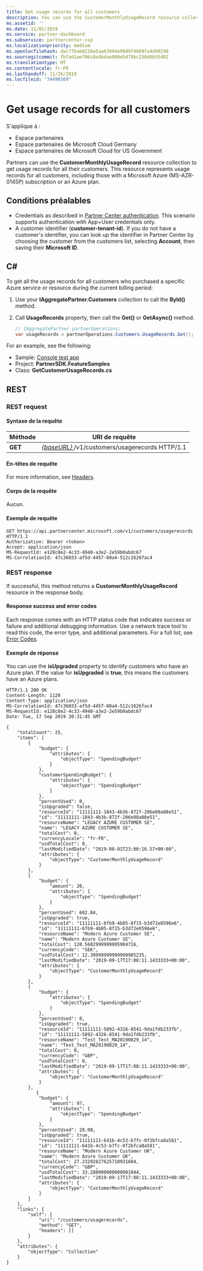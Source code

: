 ```yaml
---
title: Get usage records for all customers
description: You can use the CustomerMonthlyUsageRecord resource collection to get usage records for all customers who purchased a specific Azure service or resource (including Microsoft Azure MS-AZR-0145P subscriptions and Azure plans).
ms.assetid: ''
ms.date: 11/01/2019
ms.service: partner-dashboard
ms.subservice: partnercenter-csp
ms.localizationpriority: medium
ms.openlocfilehash: dac77bab8210a5aa63994e99d9f4b09fa4d90298
ms.sourcegitcommit: fbfad1ae706c8e4bdae080e5d79bc158d6b55d02
ms.translationtype: MT
ms.contentlocale: fr-FR
ms.lasthandoff: 11/26/2019
ms.locfileid: "74490169"
---
```

# <a name="get-usage-records-for-all-customers"></a>Get usage records for all customers

S'applique à :

- Espace partenaires
- Espace partenaires de Microsoft Cloud Germany
- Espace partenaires de Microsoft Cloud for US Government

Partners can use the **CustomerMonthlyUsageRecord** resource collection to get usage records for all their customers. This resource represents usage records for all customers, including those with a Microsoft Azure (MS-AZR-0145P) subscription or an Azure plan.

## <a name="prerequisites"></a>Conditions préalables

- Credentials as described in [Partner Center authentication](partner-center-authentication.md). This scenario supports authentication with App+User credentials only.
- A customer identifier (**customer-tenant-id**). If you do not have a customer's identifier, you can look up the identifier in Partner Center by choosing the customer from the customers list, selecting **Account**, then saving their **Microsoft ID**.

## <a name="c"></a>C\#

To get all the usage records for all customers who purchased a specific Azure service or resource during the current billing period:

1. Use your **IAggregatePartner.Customers** collection to call the **ById()** method.
2. Call **UsageRecords** property, then call the **Get()** or **GetAsync()** method.

    ``` csharp
    // IAggregatePartner partnerOperations;
    var usageRecords = partnerOperations.Customers.UsageRecords.Get();
    ```

For an example, see the following:

- Sample: [Console test app](console-test-app.md)
- Project: **PartnerSDK.FeatureSamples**
- Class: **GetCustomerUsageRecords.cs**

## <a name="rest"></a>REST

### <a name="rest-request"></a>REST request

#### <a name="request-syntax"></a>Syntaxe de la requête

| Méthode  | URI de requête                                                                   |
|---------|-------------------------------------------------------------------------------|
| **GET** | [ *{baseURL}* ](partner-center-rest-urls.md)/v1/customers/usagerecords HTTP/1.1 |

#### <a name="request-headers"></a>En-têtes de requête

For more information, see [Headers](headers.md).

#### <a name="request-body"></a>Corps de la requête

Aucun.

#### <a name="request-example"></a>Exemple de requête

```http
GET https://api.partnercenter.microsoft.com/v1/customers/usagerecords HTTP/1.1
Authorization: Bearer <token>
Accept: application/json
MS-RequestId: e128c8e2-4c33-4940-a3e2-2e59b0abdc67
MS-CorrelationId: 47c36033-af5d-4457-80a4-512c1626fac4
```

### <a name="rest-response"></a>REST response

If successful, this method returns a **CustomerMonthlyUsageRecord** resource in the response body.

#### <a name="response-success-and-error-codes"></a>Response success and error codes

Each response comes with an HTTP status code that indicates success or failure and additional debugging information. Use a network trace tool to read this code, the error type, and additional parameters. For a full list, see [Error Codes](error-codes.md).

#### <a name="response-example"></a>Exemple de réponse

You can use the **isUpgraded** property to identify customers who have an Azure plan. If the value for **isUpgraded** is **true**, this means the customers have an Azure plans.

```http
HTTP/1.1 200 OK
Content-Length: 1120
Content-Type: application/json
MS-CorrelationId: 47c36033-af5d-4457-80a4-512c1626fac4
MS-RequestId: e128c8e2-4c33-4940-a3e2-2e59b0abdc67
Date: Tue, 17 Sep 2019 20:31:45 GMT

{
    "totalCount": 25,
    "items": [
        {
            "budget": {
                "attributes": {
                    "objectType": "SpendingBudget"
                }
            },
            "customerSpendingBudget": {
                "attributes": {
                    "objectType": "SpendingBudget"
                }
            },
            "percentUsed": 0,
            "isUpgraded": false,
            "resourceId": "11111111-1843-4b3b-872f-206e08a08e51",
            "id": "11111111-1843-4b3b-872f-206e08a08e51",
            "resourceName": "LEGACY AZURE CUSTOMER SE",
            "name": "LEGACY AZURE CUSTOMER SE",
            "totalCost": 0,
            "currencyLocale": "fr-FR",
            "usdTotalCost": 0,
            "lastModifiedDate": "2019-08-01T23:00:16.57+00:00",
            "attributes": {
                "objectType": "CustomerMonthlyUsageRecord"
            }
        },
        {
            "budget": {
                "amount": 20,
                "attributes": {
                    "objectType": "SpendingBudget"
                }
            },
            "percentUsed": 602.84,
            "isUpgraded": true,
            "resourceId": "11111111-6fb9-4b05-8f15-b3d72e0596e6",
            "id": "11111111-6fb9-4b05-8f15-b3d72e0596e6",
            "resourceName": "Modern Azure Customer SE",
            "name": "Modern Azure Customer SE",
            "totalCost": 120.5682999999995904716,
            "currencyCode": "SEK",
            "usdTotalCost": 12.39999999999999985235,
            "lastModifiedDate": "2019-09-17T17:08:11.1433333+00:00",
            "attributes": {
                "objectType": "CustomerMonthlyUsageRecord"
            }
        },
        {
            "budget": {
                "attributes": {
                    "objectType": "SpendingBudget"
                }
            },
            "percentUsed": 0,
            "isUpgraded": true,
            "resourceId": "11111111-5892-4326-8541-9da1fdb233fb",
            "id": "11111111-5892-4326-8541-9da1fdb233fb",
            "resourceName": "Test_Test_MA20190829_14",
            "name": "Test_Test_MA20190829_14",
            "totalCost": 0,
            "currencyCode": "GBP",
            "usdTotalCost": 0,
            "lastModifiedDate": "2019-09-17T17:08:11.1433333+00:00",
            "attributes": {
                "objectType": "CustomerMonthlyUsageRecord"
            }
        },
           {
            "budget": {
                "amount": 97,
                "attributes": {
                    "objectType": "SpendingBudget"
                }
            },
            "percentUsed": 28.08,
            "isUpgraded": true,
            "resourceId": "11111111-641b-4c53-b7fc-0f2bfca8a581",
            "id": "11111111-641b-4c53-b7fc-0f2bfca8a581",
            "resourceName": "Modern Azure Customer UK",
            "name": "Modern Azure Customer UK",
            "totalCost": 27.23292827625710931604,
            "currencyCode": "GBP",
            "usdTotalCost": 33.280000000000001044,
            "lastModifiedDate": "2019-09-17T17:08:11.1433333+00:00",
            "attributes": {
                "objectType": "CustomerMonthlyUsageRecord"
            }
        }
    ],
    "links": {
        "self": {
            "uri": "/customers/usagerecords",
            "method": "GET",
            "headers": []
        }
    },
    "attributes": {
        "objectType": "Collection"
    }
}
```
